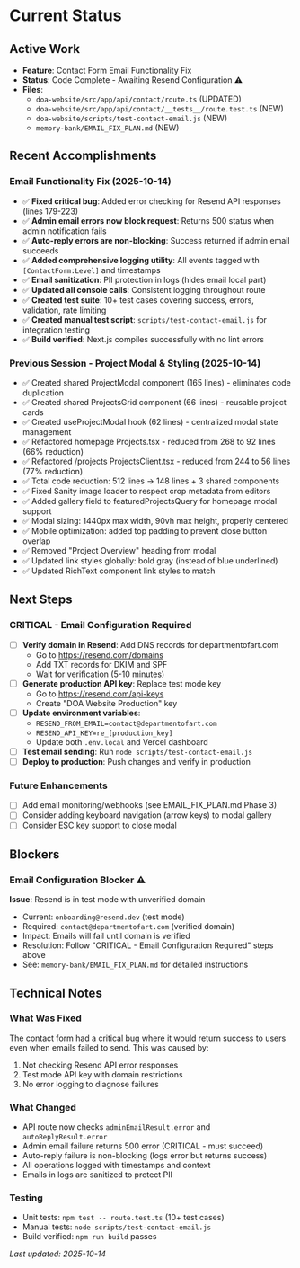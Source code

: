 # Current Status

## Active Work
- **Feature**: Contact Form Email Functionality Fix
- **Status**: Code Complete - Awaiting Resend Configuration ⚠️
- **Files**:
  - `doa-website/src/app/api/contact/route.ts` (UPDATED)
  - `doa-website/src/app/api/contact/__tests__/route.test.ts` (NEW)
  - `doa-website/scripts/test-contact-email.js` (NEW)
  - `memory-bank/EMAIL_FIX_PLAN.md` (NEW)

## Recent Accomplishments

### Email Functionality Fix (2025-10-14)
- ✅ **Fixed critical bug**: Added error checking for Resend API responses (lines 179-223)
- ✅ **Admin email errors now block request**: Returns 500 status when admin notification fails
- ✅ **Auto-reply errors are non-blocking**: Success returned if admin email succeeds
- ✅ **Added comprehensive logging utility**: All events tagged with `[ContactForm:Level]` and timestamps
- ✅ **Email sanitization**: PII protection in logs (hides email local part)
- ✅ **Updated all console calls**: Consistent logging throughout route
- ✅ **Created test suite**: 10+ test cases covering success, errors, validation, rate limiting
- ✅ **Created manual test script**: `scripts/test-contact-email.js` for integration testing
- ✅ **Build verified**: Next.js compiles successfully with no lint errors

### Previous Session - Project Modal & Styling (2025-10-14)
- ✅ Created shared ProjectModal component (165 lines) - eliminates code duplication
- ✅ Created shared ProjectsGrid component (66 lines) - reusable project cards
- ✅ Created useProjectModal hook (62 lines) - centralized modal state management
- ✅ Refactored homepage Projects.tsx - reduced from 268 to 92 lines (66% reduction)
- ✅ Refactored /projects ProjectsClient.tsx - reduced from 244 to 56 lines (77% reduction)
- ✅ Total code reduction: 512 lines → 148 lines + 3 shared components
- ✅ Fixed Sanity image loader to respect crop metadata from editors
- ✅ Added gallery field to featuredProjectsQuery for homepage modal support
- ✅ Modal sizing: 1440px max width, 90vh max height, properly centered
- ✅ Mobile optimization: added top padding to prevent close button overlap
- ✅ Removed "Project Overview" heading from modal
- ✅ Updated link styles globally: bold gray (instead of blue underlined)
- ✅ Updated RichText component link styles to match

## Next Steps

### CRITICAL - Email Configuration Required
- [ ] **Verify domain in Resend**: Add DNS records for departmentofart.com
  - Go to https://resend.com/domains
  - Add TXT records for DKIM and SPF
  - Wait for verification (5-10 minutes)
- [ ] **Generate production API key**: Replace test mode key
  - Go to https://resend.com/api-keys
  - Create "DOA Website Production" key
- [ ] **Update environment variables**:
  - `RESEND_FROM_EMAIL=contact@departmentofart.com`
  - `RESEND_API_KEY=re_[production_key]`
  - Update both `.env.local` and Vercel dashboard
- [ ] **Test email sending**: Run `node scripts/test-contact-email.js`
- [ ] **Deploy to production**: Push changes and verify in production

### Future Enhancements
- [ ] Add email monitoring/webhooks (see EMAIL_FIX_PLAN.md Phase 3)
- [ ] Consider adding keyboard navigation (arrow keys) to modal gallery
- [ ] Consider ESC key support to close modal

## Blockers

### Email Configuration Blocker ⚠️
**Issue**: Resend is in test mode with unverified domain
- Current: `onboarding@resend.dev` (test mode)
- Required: `contact@departmentofart.com` (verified domain)
- Impact: Emails will fail until domain is verified
- Resolution: Follow "CRITICAL - Email Configuration Required" steps above
- See: `memory-bank/EMAIL_FIX_PLAN.md` for detailed instructions

## Technical Notes

### What Was Fixed
The contact form had a critical bug where it would return success to users even when emails failed to send. This was caused by:
1. Not checking Resend API error responses
2. Test mode API key with domain restrictions
3. No error logging to diagnose failures

### What Changed
- API route now checks `adminEmailResult.error` and `autoReplyResult.error`
- Admin email failure returns 500 error (CRITICAL - must succeed)
- Auto-reply failure is non-blocking (logs error but returns success)
- All operations logged with timestamps and context
- Emails in logs are sanitized to protect PII

### Testing
- Unit tests: `npm test -- route.test.ts` (10+ test cases)
- Manual tests: `node scripts/test-contact-email.js`
- Build verified: `npm run build` passes

*Last updated: 2025-10-14*
